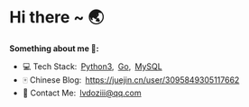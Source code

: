 # Hi there ~ 🌏

<!--
**lvdoziii/lvdoziii** is a ✨ _special_ ✨ repository because its `README.md` (this file) appears on your GitHub profile.

Here are some ideas to get you started:

- 🔭 I’m currently working on ...
- 🌱 I’m currently learning ...
- 👯 I’m looking to collaborate on ...
- 🤔 I’m looking for help with ...
- 💬 Ask me about ...
- 📫 How to reach me: ...
- 😄 Pronouns: ...
- ⚡ Fun fact: ...
-->

**Something about me 🍥:**
- 💻 Tech Stack:&ensp;[Python3](https://www.python.org/),&ensp;[Go](https://golang.org/),&ensp;[MySQL](https://www.mysql.com/)
- 🀄 Chinese Blog:&ensp;https://juejin.cn/user/3095849305117662
- 📧 Contact Me:&ensp;lvdoziii@qq.com
